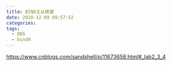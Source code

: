 ```yaml
---
title: BIND主从搭建
date: 2020-12-09 09:57:52
categories:
tags:
  - DNS
  - bind9
---
```




<!--more-->



https://www.cnblogs.com/sandshell/p/11673658.html#_lab2_3_4




